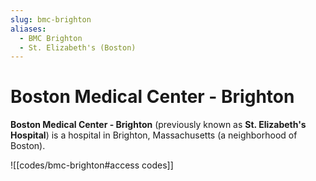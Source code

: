 ```yaml
---
slug: bmc-brighton
aliases:
  - BMC Brighton
  - St. Elizabeth's (Boston)
---
```

# Boston Medical Center - Brighton
**Boston Medical Center - Brighton** (previously known as **St. Elizabeth's Hospital**)
is a hospital in Brighton, Massachusetts (a neighborhood of Boston).

![[codes/bmc-brighton#access codes]]
